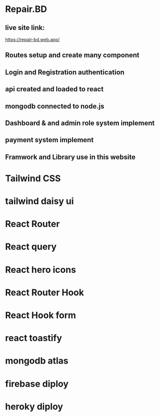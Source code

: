# Repair.BD

## live site link:

https://repair-bd.web.app/


## Routes setup and create many component
## Login and Registration authentication
## api created and loaded to react 
## mongodb connected to node.js
## Dashboard & and admin role system implement
## payment system implement

## Framwork and Library use in this website

# Tailwind CSS 
# tailwind daisy ui
# React Router
# React query
# React hero icons
# React Router Hook
# React Hook form
# react toastify
# mongodb atlas
# firebase diploy
# heroky diploy